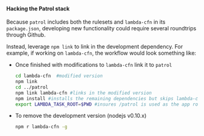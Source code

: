 #### Hacking the Patrol stack

Because `patrol` includes both the rulesets and `lambda-cfn` in its `package.json`, developing new functionality could require several roundtrips through Github. 

Instead, leverage `npm link` to link in the development dependency. For example, if working on `lambda-cfn`, the workflow would look something like:
- Once finished with modifications to `lambda-cfn` link it to `patrol`

	```bash
	cd lambda-cfn  #modified version
	npm link
	cd ../patrol
	npm link lambda-cfn #links in the modified version
	npm install #installs the remaining dependencies but skips lambda-cfn
  export LAMBDA_TASK_ROOT=$PWD #insures /patrol is used as the app root
	```

- To remove the development version (nodejs v0.10.x)

	```bash
	npm r lambda-cfn -g
	```
